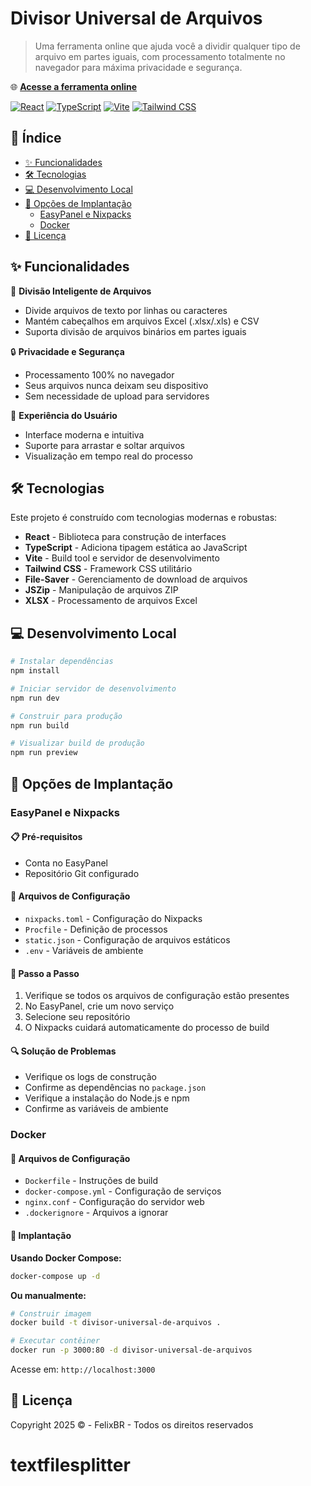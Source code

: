# Divisor Universal de Arquivos

> Uma ferramenta online que ajuda você a dividir qualquer tipo de arquivo em partes iguais, com processamento totalmente no navegador para máxima privacidade e segurança.

🌐 **[Acesse a ferramenta online](https://textfilesplitter.felixbr.org)**

[![React](https://img.shields.io/badge/React-20232A?style=for-the-badge&logo=react&logoColor=61DAFB)](https://reactjs.org/)
[![TypeScript](https://img.shields.io/badge/TypeScript-007ACC?style=for-the-badge&logo=typescript&logoColor=white)](https://www.typescriptlang.org/)
[![Vite](https://img.shields.io/badge/Vite-B73BFE?style=for-the-badge&logo=vite&logoColor=FFD62E)](https://vitejs.dev/)
[![Tailwind CSS](https://img.shields.io/badge/Tailwind_CSS-38B2AC?style=for-the-badge&logo=tailwind-css&logoColor=white)](https://tailwindcss.com/)

## 📑 Índice

- [✨ Funcionalidades](#-funcionalidades)
- [🛠️ Tecnologias](#️-tecnologias)
- [💻 Desenvolvimento Local](#-desenvolvimento-local)
- [🚀 Opções de Implantação](#-opções-de-implantação)
  - [EasyPanel e Nixpacks](#easypanel-e-nixpacks)
  - [Docker](#docker)
- [📝 Licença](#-licença)

## ✨ Funcionalidades

🔄 **Divisão Inteligente de Arquivos**
- Divide arquivos de texto por linhas ou caracteres
- Mantém cabeçalhos em arquivos Excel (.xlsx/.xls) e CSV
- Suporta divisão de arquivos binários em partes iguais

🔒 **Privacidade e Segurança**
- Processamento 100% no navegador
- Seus arquivos nunca deixam seu dispositivo
- Sem necessidade de upload para servidores

🎯 **Experiência do Usuário**
- Interface moderna e intuitiva
- Suporte para arrastar e soltar arquivos
- Visualização em tempo real do processo

## 🛠️ Tecnologias

Este projeto é construído com tecnologias modernas e robustas:

- **React** - Biblioteca para construção de interfaces
- **TypeScript** - Adiciona tipagem estática ao JavaScript
- **Vite** - Build tool e servidor de desenvolvimento
- **Tailwind CSS** - Framework CSS utilitário
- **File-Saver** - Gerenciamento de download de arquivos
- **JSZip** - Manipulação de arquivos ZIP
- **XLSX** - Processamento de arquivos Excel

## 💻 Desenvolvimento Local

```bash
# Instalar dependências
npm install

# Iniciar servidor de desenvolvimento
npm run dev

# Construir para produção
npm run build

# Visualizar build de produção
npm run preview
```

## 🚀 Opções de Implantação

### EasyPanel e Nixpacks

#### 📋 Pré-requisitos
- Conta no EasyPanel
- Repositório Git configurado

#### 📁 Arquivos de Configuração
- `nixpacks.toml` - Configuração do Nixpacks
- `Procfile` - Definição de processos
- `static.json` - Configuração de arquivos estáticos
- `.env` - Variáveis de ambiente

#### 📝 Passo a Passo
1. Verifique se todos os arquivos de configuração estão presentes
2. No EasyPanel, crie um novo serviço
3. Selecione seu repositório
4. O Nixpacks cuidará automaticamente do processo de build

#### 🔍 Solução de Problemas
- Verifique os logs de construção
- Confirme as dependências no `package.json`
- Verifique a instalação do Node.js e npm
- Confirme as variáveis de ambiente

### Docker

#### 📁 Arquivos de Configuração
- `Dockerfile` - Instruções de build
- `docker-compose.yml` - Configuração de serviços
- `nginx.conf` - Configuração do servidor web
- `.dockerignore` - Arquivos a ignorar

#### 🐳 Implantação

**Usando Docker Compose:**
```bash
docker-compose up -d
```

**Ou manualmente:**
```bash
# Construir imagem
docker build -t divisor-universal-de-arquivos .

# Executar contêiner
docker run -p 3000:80 -d divisor-universal-de-arquivos
```

Acesse em: `http://localhost:3000`

## 📝 Licença

Copyright 2025 © - FelixBR - Todos os direitos reservados
# textfilesplitter
